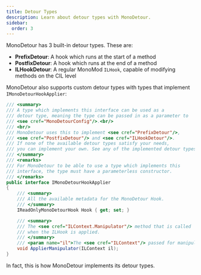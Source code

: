 ```yaml
---
title: Detour Types
description: Learn about detour types with MonoDetour.
sidebar:
  order: 3
---
```


MonoDetour has 3 built-in detour types. These are:

- **PrefixDetour**: A hook which runs at the start of a method
- **PostfixDetour**: A hook which runs at the end of a method
- **ILHookDetour**: A regular MonoMod `ILHook`, capable of modifying methods on the CIL level

MonoDetour also supports custom detour types with types that implement `IMonoDetourHookApplier`:

```cs
/// <summary>
/// A type which implements this interface can be used as a
/// detour type, meaning the type can be passed in as a parameter to
/// <see cref="MonoDetourConfig"/>.<br/>
/// <br/>
/// MonoDetour uses this to implement <see cref="PrefixDetour"/>,
/// <see cref="PostfixDetour"/> and <see cref="ILHookDetour"/>.
/// If none of the available detour types satisfy your needs,
/// you can implement your own. See any of the implemented detour types for reference.
/// </summary>
/// <remarks>
/// For MonoDetour to be able to use a type which implements this
/// interface, the type must have a parameterless constructor.
/// </remarks>
public interface IMonoDetourHookApplier
{
    /// <summary>
    /// All the available metadata for the MonoDetour Hook.
    /// </summary>
    IReadOnlyMonoDetourHook Hook { get; set; }

    /// <summary>
    /// The <see cref="ILContext.Manipulator"/> method that is called
    /// when the ILHook is applied.
    /// </summary>
    /// <param name="il">The <see cref="ILContext"/> passed for manipulating the target method.</param>
    void ApplierManipulator(ILContext il);
}
```

In fact, this is how MonoDetour implements its detour types.
